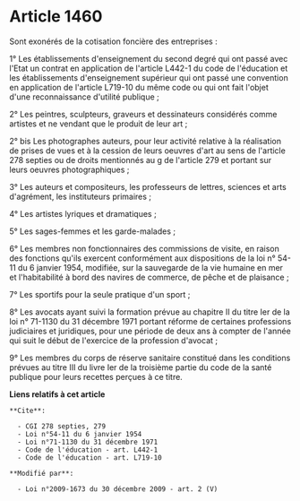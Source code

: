# Article 1460

Sont exonérés de la cotisation foncière des entreprises : 

1° Les établissements d'enseignement du second degré qui ont passé avec l'Etat un contrat en application de l'article L442-1
du code de l'éducation et les établissements d'enseignement supérieur qui ont passé une convention en application de
l'article L719-10 du même code ou qui ont fait l'objet d'une reconnaissance d'utilité publique ; 

2° Les peintres, sculpteurs, graveurs et dessinateurs considérés comme artistes et ne vendant que le produit de leur art ; 

2° bis Les photographes auteurs, pour leur activité relative à la réalisation de prises de vues et à la cession de leurs
oeuvres d'art au sens de l'article 278 septies ou de droits mentionnés au g de l'article 279 et portant sur leurs oeuvres
photographiques ; 

3° Les auteurs et compositeurs, les professeurs de lettres, sciences et arts d'agrément, les instituteurs primaires ; 

4° Les artistes lyriques et dramatiques ; 

5° Les sages-femmes et les garde-malades ; 

6° Les membres non fonctionnaires des commissions de visite, en raison des fonctions qu'ils exercent conformément aux
dispositions de la loi n° 54-11 du 6 janvier 1954, modifiée, sur la sauvegarde de la vie humaine en mer et l'habitabilité à
bord des navires de commerce, de pêche et de plaisance ; 

7° Les sportifs pour la seule pratique d'un sport ; 

8° Les avocats ayant suivi la formation prévue au chapitre II du titre Ier de la loi n° 71-1130 du 31 décembre 1971 portant
réforme de certaines professions judiciaires et juridiques, pour une période de deux ans à compter de l'année qui suit le
début de l'exercice de la profession d'avocat ; 

9° Les membres du corps de réserve sanitaire constitué dans les conditions prévues au titre III du livre Ier de la troisième
partie du code de la santé publique pour leurs recettes perçues à ce titre.

**Liens relatifs à cet article**

	**Cite**:

	  - CGI 278 septies, 279
	  - Loi n°54-11 du 6 janvier 1954
	  - Loi n°71-1130 du 31 décembre 1971
	  - Code de l'éducation - art. L442-1
	  - Code de l'éducation - art. L719-10

	**Modifié par**:

	  - Loi n°2009-1673 du 30 décembre 2009 - art. 2 (V)
